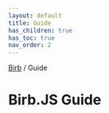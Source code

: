 ```yaml
---
layout: default
title: Guide
has_children: true
has_toc: true
nav_order: 2
---
```


[Birb](/) / Guide

# Birb.JS Guide
